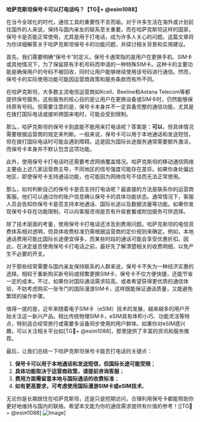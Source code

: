 **哈萨克斯坦保号卡可以打电话吗？【TG💪+ @esim1088】**

在当今全球化的时代，通信工具的重要性不言而喻。对于许多生活在海外或计划前往国外的人来说，保持与国内亲友的联系至关重要。而在哈萨克斯坦这样的国家，保号卡是否能正常使用，尤其是用于打电话，成为许多人关心的问题。这篇文章将为你详细解答关于哈萨克斯坦保号卡的功能问题，并探讨相关背景和实用建议。

首先，我们需要明确“保号卡”的定义。保号卡通常指的是用户在更换手机、SIM卡或其他情况下，为了保留原有手机号码而申请的一种特殊SIM卡。这种卡的主要功能是确保用户的号码不被回收，同时让用户能够继续使用该号码进行通信。然而，保号卡的实际使用功能可能因运营商政策和服务条款而有所不同。

在哈萨克斯坦，大多数主流电信运营商如Kcell、Beeline和Astana Telecom等都提供保号服务。这些服务的核心目的是让用户在更换设备或SIM卡时，仍然能够保持原有号码。但需要注意的是，保号卡本身并不一定具备完整的通信功能，尤其是在拨打国际电话或接听跨国来电时，可能会受到限制。

那么，哈萨克斯坦的保号卡到底能不能用来打电话呢？答案是：**可以**，但具体情况需要根据运营商的规定来判断。一般来说，保号卡可以用于本地通话和发送短信，但在拨打国际电话时可能会遇到障碍。这是因为国际长途服务通常需要额外激活，而保号卡本身并不默认包含这项功能。

此外，使用保号卡打电话时还需要考虑网络覆盖情况。哈萨克斯坦的移动通信网络主要由上述几家运营商主导，不同地区的信号强度可能存在差异。如果你身处偏远地区，即使保号卡支持通话功能，也可能因为网络信号不佳而无法正常使用。

那么，如何判断自己的保号卡是否支持打电话呢？最直接的方法是联系你的运营商客服。他们可以通过你的账户信息确认保号卡的具体功能状态。通常情况下，客服人员会告知你保号卡是否支持本地通话、国际长途以及数据流量等功能。如果你发现保号卡存在功能限制，可以向客服咨询是否有升级套餐或附加服务可供选择。

除了技术层面的考量，使用保号卡打电话还涉及到费用问题。哈萨克斯坦的电信资费体系相对透明，但具体收费标准仍需根据运营商的定价规则来确定。例如，本地通话费用可能比国际长途便宜得多，而某些时段的通话可能会享受优惠折扣。因此，在决定是否使用保号卡打电话之前，最好先了解清楚相关的收费明细，以免产生不必要的开支。

对于那些经常需要与国内亲友保持联系的人群来说，保号卡不失为一种经济实惠的选择。相较于重新购买新号码或频繁更换SIM卡，保号卡不仅方便快捷，还能节省一定的成本。不过，如果你对国际通话需求较高，或者希望获得更优质的通信体验，不妨考虑购买一张专门的国际漫游SIM卡，这样既能保证通话质量，又能避免繁琐的操作步骤。

值得一提的是，近年来随着电子SIM卡（eSIM）技术的发展，越来越多的用户开始关注这一新兴产品。相比传统物理SIM卡，eSIM具有体积小巧、功能灵活等特点，特别适合经常旅行或需要多设备同步使用的用户群体。如果你对eSIM感兴趣，可以关注相关平台如[TG💪+ @esim1088]，那里提供了丰富的资讯和服务推荐。

最后，让我们总结一下哈萨克斯坦保号卡能否打电话的关键点：

1. **保号卡可以用于本地通话和发送短信，但国际长途可能受限**；
2. **具体功能取决于运营商政策，请提前咨询客服**；
3. **费用方面需留意本地与国际通话的收费标准**；
4. **如有更高要求，可考虑使用国际漫游SIM卡或eSIM技术**。

无论你是长期居住在哈萨克斯坦，还是只是短期访问，合理利用保号卡都能帮助你更好地维持与国内的联络。希望本文能为你的通信需求提供有价值的参考！[[TG💪+ @esim1088] ![Image](https://i.postimg.cc/4NQfJmqS/Snipaste-2025-05-13-00-14-12.png)]